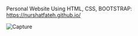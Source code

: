 Personal Website Using HTML, CSS, BOOTSTRAP:
https://nurshatfateh.github.io/


![Capture](https://user-images.githubusercontent.com/84605112/128876605-ee9feeaa-ef2d-4db4-aca2-25f5eb138438.jpeg)
